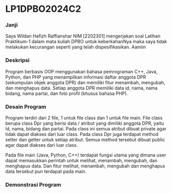 <h1>LP1DPBO2024C2</h1>
<h3>Janji</h3>
Saya Wildan Hafizh Raffianshar NIM [2202301] mengerjakan soal Latihan Praktikum-1 dalam mata kuliah DPBO untuk keberkahanNya maka saya tidak melakukan kecurangan seperti yang telah dispesifikasikan. Aamiin

<h3>Deskripsi</h3>
Program berbasis OOP menggunakan bahasa pemrograman C++, Java,
Python, dan PHP yang menampilkan informasi daftar anggota DPR (sekumpulan
objek anggota DPR) dan memiliki fitur menambah, mengubah, dan menghapus data.
Setiap anggota DPR memiliki data id, nama, nama bidang, nama partai, dan foto
profil (khusus bahasa PHP).

<h3>Desain Program</h3>
Program terdiri dari 2 file, 1 untuk file class dan 1 untuk file main. File class berupa class Dpr yang berisi data / atribut yang dimiliki anggota DPR, yaitu Id, nama, bidang dan partai. Pada class ini semua atribut dibuat private agar tidak dapat diakses dari luar class. Pada class Dpr juga terdapat method setter dan getter untuk setiap atribut. Semua method tersebut dibuat public agar dapat diakses dari luar class.

Pada file main (Java, Python, C++) terdapat fungsi utama yang dimana user dapat memasukkan perintah untuk melihat, menambah, mengubah, dan menghapus data. Dan fitur melihat, menambah, mengubah dan menghapus data tersebut pun terdapat pada main.

<h3>Demonstrasi Program</h3>

